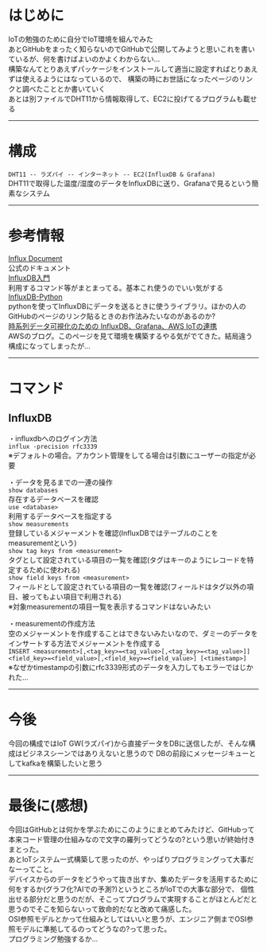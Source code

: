 # はじめに
IoTの勉強のために自分でIoT環境を組んでみた  
あとGitHubをまったく知らないのでGitHubで公開してみようと思いこれを書いているが、何を書けばよいのかよくわからない…  
構築なんてとりあえずパッケージをインストールして適当に設定すればとりあえずは使えるようにはなっているので、
構築の時にお世話になったページのリンクと調べたこととか書いていく  
あとは別ファイルでDHT11から情報取得して、EC2に投げてるプログラムも載せる  
***

# 構成  
```DHT11 -- ラズパイ -- インターネット -- EC2(InfluxDB & Grafana)```  
DHT11で取得した温度/湿度のデータをInfluxDBに送り、Grafanaで見るという簡素なシステム  
***

# 参考情報  
[Influx Document](https://docs.influxdata.com/influxdb/v1.8/about_the_project/)  
公式のドキュメント  
[InfluxDB入門](https://www.magata.net/memo/index.php?InfluxDB%C6%FE%CC%E7#o28fc611)  
利用するコマンド等がまとまってる。基本これ使うのでいい気がする  
[InfluxDB-Python](https://github.com/influxdata/influxdb-python)  
pythonを使ってInfluxDBにデータを送るときに使うライブラリ。ほかの人のGitHubのページのリンク貼るときのお作法みたいなのがあるのか?  
[時系列データ可視化のための InfluxDB、Grafana、AWS IoTの連携](https://aws.amazon.com/jp/blogs/news/influxdb-and-grafana-with-aws-iot-to-visualize-time-series-data/)  
AWSのブログ。このページを見て環境を構築するやる気がでてきた。結局違う構成になってしまったが…  
***

# コマンド  
## InfluxDB  
・influxdbへのログイン方法  
```influx -precision rfc3339```  
※デフォルトの場合。アカウント管理をしてる場合は引数にユーザーの指定が必要  

・データを見るまでの一連の操作  
```show databases```  
存在するデータベースを確認  
```use <database>```  
利用するデータベースを指定する  
```show measurements```  
登録しているメジャーメントを確認(InfluxDBではテーブルのことをmeasurementという)  
```show tag keys from <measurement> ```  
タグとして設定されている項目の一覧を確認(タグはキーのようにレコードを特定するために使われる)  
```show field keys from <measurement> ```  
フィールドとして設定されている項目の一覧を確認(フィールドはタグ以外の項目、被ってもよい項目で利用される)  
※対象measurementの項目一覧を表示するコマンドはないみたい  

・measurementの作成方法  
空のメジャーメントを作成することはできないみたいなので、ダミーのデータをインサートする方法でメジャーメントを作成する  
```INSERT <measurement>[,<tag_key>=<tag_value>[,<tag_key>=<tag_value>]] <field_key>=<field_value>[,<field_key>=<field_value>] [<timestamp>]```  
※なぜかtimestampの引数にrfc3339形式のデータを入力してもエラーではじかれた…  
***

# 今後
今回の構成ではIoT GW(ラズパイ)から直接データをDBに送信したが、そんな構成はビジネスシーンではありえないと思うので
DBの前段にメッセージキューとしてkafkaを構築したいと思う  
***


# 最後に(感想)  
今回はGitHubとは何かを学ぶためにこのようにまとめてみたけど、GitHubって本来コード管理の仕組みなので文字の羅列ってどうなの?という思いが終始付きまとった。  
あとIoTシステム一式構築して思ったのが、やっぱりプログラミングって大事だなーってこと。  
デバイスからのデータをどうやって抜き出すか、集めたデータを活用するために何をするか(グラフ化?AIでの予測?)というところがIoTでの大事な部分で、
個性出せる部分だと思うのだが、そこってプログラムで実現することがほとんどだと思うのでそこを知らないって致命的だなと改めて痛感した。  
OSI参照モデルとかって仕組みとしてはいいと思うが、エンジニア側までOSI参照モデルに準拠してるのってどうなの?って思った。  
プログラミング勉強するか…  